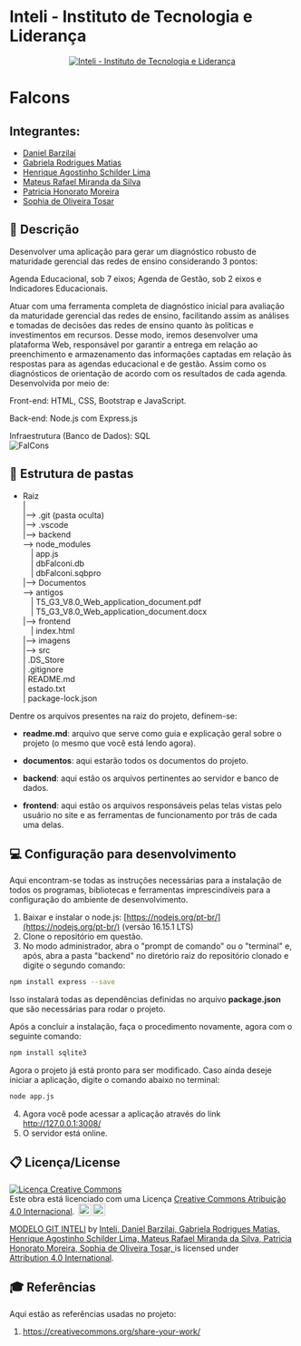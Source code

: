 # Inteli - Instituto de Tecnologia e Liderança 

<p align="center">
<a href= "https://www.inteli.edu.br/"><img src="https://www.inteli.edu.br/wp-content/uploads/2021/08/20172028/marca_1-2.png" alt="Inteli - Instituto de Tecnologia e Liderança" border="0"></a>
</p>

# Falcons

## <b><Fal><Cons></b>

## Integrantes: 
- <a href="https://www.linkedin.com/in/daniel-barzilai-061036234">Daniel Barzilai</a>
- <a href="https://www.linkedin.com/in/gabriela-rodrigues-matias/">Gabriela Rodrigues Matias</a>
- <a href="https://www.linkedin.com/in/henriqueschilderlima/">Henrique Agostinho Schilder Lima</a> 
- <a href="https://www.linkedin.com/in/mateus-rafael-miranda">Mateus Rafael Miranda da Silva</a>
- <a href="https://www.linkedin.com/in/patriciahonorato/">Patricia Honorato Moreira</a>
- <a href="https://www.linkedin.com/in/sophia-de-oliveira-tosar-aba7ab23b/">Sophia de Oliveira Tosar</a> 

## 📝 Descrição
<p> Desenvolver uma aplicação para gerar um diagnóstico robusto de maturidade gerencial das redes de ensino considerando 3 pontos:</p>

Agenda Educacional, sob 7 eixos;
Agenda de Gestão, sob 2 eixos e
Indicadores Educacionais.

<p> Atuar com uma ferramenta completa de diagnóstico inicial para avaliação da maturidade gerencial das redes de ensino, facilitando assim as análises e tomadas de decisões das redes de ensino quanto às políticas e investimentos em recursos. Desse modo, iremos desenvolver uma plataforma Web, responsável por garantir a entrega em relação ao preenchimento e armazenamento das informações captadas em relação às respostas para as agendas educacional e de gestão. Assim como os diagnósticos de orientação de acordo com os resultados de cada agenda. Desenvolvida por meio de:</p>

<p> Front-end:
HTML, CSS, Bootstrap e JavaScript.
  
<p> Back-end:
Node.js com Express.js

<p> Infraestrutura (Banco de Dados):
SQL
<br>
<img src="../frontend/imgs/FalCons_Logo.png" alt="FalCons" border="0" style="max-width: 100%"><br>
  
## 📁 Estrutura de pastas
 - Raiz<br>
|<br>
|--> .git (pasta oculta)<br>
|--> .vscode<br>
|--> backend<br>
   --> node_modules<br>
   &emsp;| app.js<br>
   &emsp;| dbFalconi.db<br>
   &emsp;| dbFalconi.sqbpro<br>
|--> Documentos<br>
   --> antigos<br>
     &emsp;| T5_G3_V8.0_Web_application_document.pdf<br>
     &emsp;| T5_G3_V8.0_Web_application_document.docx<br>
|--> frontend<br>
   &emsp;| index.html<br>
|--> imagens<br>
|--> src<br>
| .DS_Store<br>
| .gitignore<br>
| README.md<br>
| estado.txt<br>
| package-lock.json<br>

Dentre os arquivos presentes na raiz do projeto, definem-se:

- <b>readme.md</b>: arquivo que serve como guia e explicação geral sobre o projeto (o mesmo que você está lendo agora).

- <b>documentos</b>: aqui estarão todos os documentos do projeto.
- <b>backend</b>: aqui estão os arquivos pertinentes ao servidor e banco de dados.
- <b>frontend</b>: aqui estão os arquivos responsáveis pelas telas vistas pelo usuário no site e as ferramentas de funcionamento por trás de cada uma delas.

## 💻 Configuração para desenvolvimento

Aqui encontram-se todas as instruções necessárias para a instalação de todos os programas, bibliotecas e ferramentas imprescindíveis para a configuração do ambiente de desenvolvimento.

1.  Baixar e instalar o node.js:  [https://nodejs.org/pt-br/](https://nodejs.org/pt-br/) (versão 16.15.1 LTS)
2. Clone o repositório em questão.
3.  No modo administrador, abra o "prompt de comando" ou o "terminal" e, após,  abra a pasta "backend" no diretório raiz do repositório clonado e digite o segundo comando:

```sh
npm install express --save
```

Isso instalará todas as dependências definidas no arquivo <b>package.json</b> que são necessárias para rodar o projeto. <br>

Após a concluir a instalação, faça o procedimento novamente, agora com o seguinte comando: <br>

```sh
npm install sqlite3
```

Agora o projeto já está pronto para ser modificado. Caso ainda deseje iniciar a aplicação, digite o comando abaixo no terminal:

```sh
node app.js
```
4. Agora você pode acessar a aplicação através do link http://127.0.0.1:3008/
5. O servidor está online.


## 📋 Licença/License
<a rel="license" href="http://creativecommons.org/licenses/by/4.0/"><img alt="Licença Creative Commons" style="border-width:0" src="https://i.creativecommons.org/l/by/4.0/88x31.png" /></a><br />Este obra está licenciado com uma Licença <a rel="license" href="http://creativecommons.org/licenses/by/4.0/">Creative Commons Atribuição 4.0 Internacional</a>.
<img style="height:22px!important;margin-left:3px;vertical-align:text-bottom;" src="https://mirrors.creativecommons.org/presskit/icons/cc.svg?ref=chooser-v1"><img style="height:22px!important;margin-left:3px;vertical-align:text-bottom;" src="https://mirrors.creativecommons.org/presskit/icons/by.svg?ref=chooser-v1"><p xmlns:cc="http://creativecommons.org/ns#" xmlns:dct="http://purl.org/dc/terms/"><a property="dct:title" rel="cc:attributionURL" href="https://github.com/Spidus/Teste_Final_1">MODELO GIT INTELI</a> by <a rel="cc:attributionURL dct:creator" property="cc:attributionName" href="https://www.yggbrasil.com.br/vr">Inteli, Daniel Barzilai, Gabriela Rodrigues Matias, Henrique Agostinho Schilder Lima, Mateus Rafael Miranda da Silva, Patricia Honorato Moreira, Sophia de Oliveira Tosar, </a> is licensed under <a href="http://creativecommons.org/licenses/by/4.0/?ref=chooser-v1" target="_blank" rel="license noopener noreferrer" style="display:inline-block;">Attribution 4.0 International</a>.</p>

## 🎓 Referências

Aqui estão as referências usadas no projeto:
1. <https://creativecommons.org/share-your-work/>
